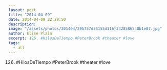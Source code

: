 ```yaml
---
layout: post
title: "2014-04-09"
date: 2014-04-09 22:29:50
description: 
image: "/assets/photos/201404/295757d36155d116f3328586540b1e07.jpg"
author: Elise Plain
excerpt: 126. #HilosDeTiempo #PeterBrook #theater #love
tags: 
  - all
---
```


126. #HilosDeTiempo #PeterBrook #theater #love
<p></p>
